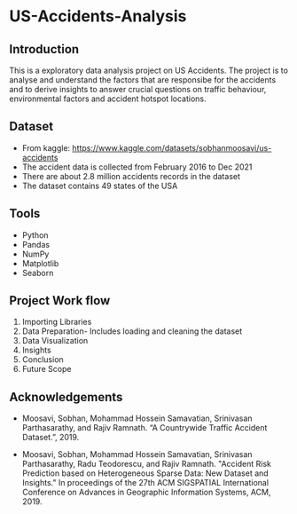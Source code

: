 # US-Accidents-Analysis

## Introduction
This is a exploratory data analysis project on US Accidents. The project is to analyse and understand the factors that are responsibe for the accidents and to derive insights to answer crucial questions on traffic behaviour, environmental factors and accident hotspot locations.

## Dataset
* From kaggle: https://www.kaggle.com/datasets/sobhanmoosavi/us-accidents
* The accident data is collected from February 2016 to Dec 2021
* There are about 2.8 million accidents records in the dataset
* The dataset contains 49 states of the USA 

## Tools
* Python
* Pandas
* NumPy
* Matplotlib
* Seaborn

## Project Work flow
1. Importing Libraries
2. Data Preparation- Includes loading and cleaning the dataset
3. Data Visualization
4. Insights 
5. Conclusion
6. Future Scope

## Acknowledgements
* Moosavi, Sobhan, Mohammad Hossein Samavatian, Srinivasan Parthasarathy, and Rajiv Ramnath. “A Countrywide Traffic Accident Dataset.”, 2019.

* Moosavi, Sobhan, Mohammad Hossein Samavatian, Srinivasan Parthasarathy, Radu Teodorescu, and Rajiv Ramnath. "Accident Risk Prediction based on Heterogeneous Sparse Data: New Dataset and Insights." In proceedings of the 27th ACM SIGSPATIAL International Conference on Advances in Geographic Information Systems, ACM, 2019.





